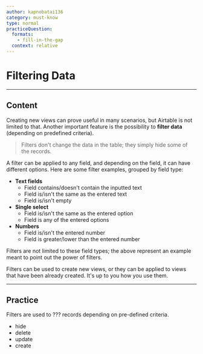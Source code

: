 ```yaml
---
author: kapnobatai136
category: must-know
type: normal
practiceQuestion:
  formats:
    - fill-in-the-gap
  context: relative
---
```


# Filtering Data


---

## Content

Creating new views can prove useful in many scenarios, but Airtable is not limited to that. Another important feature is the possibility to **filter data** (depending on predefined criteria).

> Filters don't change the data in the table; they simply hide some of the records.

A filter can be applied to any field, and depending on the field, it can have different options. Here are some filter examples, grouped by field type:

- **Text fields**
  - Field contains/doesn't contain the inputted text
  - Field is/isn't the same as the entered text
  - Field is/isn't empty
- **Single select**
  - Field is/isn't the same as the entered option
  - Field is any of the entered options
- **Numbers**
  - Field is/isn't the entered number
  - Field is greater/lower than the entered number

Filters are not limited to these field types; the above represent an example meant to point out the power of filters.

Filters can be used to create new views, or they can be applied to views that have been already created. It's up to you how you use them.


---

## Practice

Filters are used to ??? records depending on pre-defined criteria.

- hide
- delete
- update
- create
